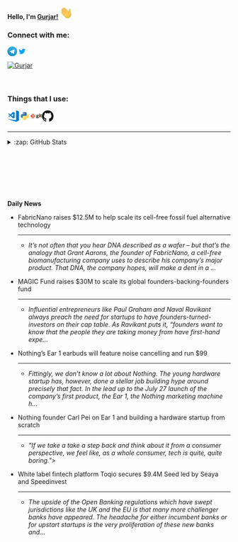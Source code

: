 #### Hello, I'm [Gurjar!](https://GurjarKing.github.io) <img src="https://raw.githubusercontent.com/ABSphreak/ABSphreak/master/gifs/Hi.gif" width="30px"></h2>


### Connect with me:

[<img align="left" alt="Gurjar | Telegram" width="22px" src="https://raw.githubusercontent.com/github/explore/80688e429a7d4ef2fca1e82350fe8e3517d3494d/topics/telegram/telegram.png" />][Telegram]
[<img align="left" alt="Gurjar | Twitter" width="22px" src="https://raw.githubusercontent.com/github/explore/80688e429a7d4ef2fca1e82350fe8e3517d3494d/topics/twitter/twitter.png" />][Twitter]
<br >
<br >
<a href="https://github.com/GurjarKing"><img src="https://komarev.com/ghpvc/?username=GurjarKing" alt="Gurjar" /></a> <br />
<br />
<br />
<!-- <br >

![](https://visitor-badge.glitch.me/badge?page_id=GurjarKing)

<br /> -->

### Things that I use:

[<img align="left" alt="Visual Studio Code" width="26px" src="https://raw.githubusercontent.com/github/explore/80688e429a7d4ef2fca1e82350fe8e3517d3494d/topics/visual-studio-code/visual-studio-code.png" />][VSCode]
[<img align="left" alt="Python" width="26px" src="https://raw.githubusercontent.com/github/explore/80688e429a7d4ef2fca1e82350fe8e3517d3494d/topics/python/python.png" />][Python]
[<img align="left" alt="Git" width="26px" src="https://raw.githubusercontent.com/github/explore/80688e429a7d4ef2fca1e82350fe8e3517d3494d/topics/git/git.png" />][Git]
[<img align="left" alt="GitHub" width="26px" src="https://raw.githubusercontent.com/github/explore/78df643247d429f6cc873026c0622819ad797942/topics/github/github.png" />][Github]

<br />
<br />

---
<details>
  <summary>:zap: GitHub Stats</summary>

<img align="left" alt="Gurjar's Github Stats" src="https://github-readme-stats.vercel.app/api?username=GurjarKing&show_icons=true&hide_border=true&count_private=true&include_all_commit=true&theme=algolia" />

</details>

<!-- ### 🔔 My latest tweet
<a href="https://twitter.com/Gurjar_King43" target="_blank">
	<img src="https://github.com/GurjarKing/GurjarKing/raw/master/tweet.png" width="70%" align="center" alt="Click to view on Twitter" title="My latest tweet, as an image"/>
</a> -->
<br>

<pre>

</pre>

<!-- **Quote of the hour:**

{qoth}

~ {qoth_author}
<pre>

</pre> -->
<br>
<pre>


</pre>
<strong>Daily News</strong>
  
  - FabricNano raises $12.5M to help scale its cell-free fossil fuel alternative technology
     <hr/>
     
      - *It’s not often that you hear DNA described as a wafer – but that’s the analogy that Grant Aarons, the founder of FabricNano, a cell-free biomanufacturing company uses to describe his company’s major product. That DNA, the company hopes, will make a dent in a …*
     
  - MAGIC Fund raises $30M to scale its global founders-backing-founders fund
      <hr/>
      
      - *Influential entrepreneurs like Paul Graham and Naval Ravikant always preach the need for startups to have founders-turned-investors on their cap table. As Ravikant puts it, “founders want to know that the people they are taking money from have first-hand expe…*
      
  - Nothing’s Ear 1 earbuds will feature noise cancelling and run $99
      <hr/>
      
      - *Fittingly, we don’t know a lot about Nothing. The young hardware startup has, however, done a stellar job building hype around precisely that fact. In the lead up to the July 27 launch of the company’s first product, the Ear 1, the Nothing marketing machine h…*
      
  - Nothing founder Carl Pei on Ear 1 and building a hardware startup from scratch
      <hr/>
      
      - *"If we take a take a step back and think about it from a consumer perspective, we feel like, as a whole consumer, tech is quite, quite boring.">*
       
  - White label fintech platform Toqio secures $9.4M Seed led by Seaya and Speedinvest
      <hr/>
       
       - *The upside of the Open Banking regulations which have swept jurisdictions like the UK and the EU is that many more challenger banks have appeared. The headache for either incumbent banks or for upstart startups is the very proliferation of these new banks and…*
      

<br />

[VSCode]: https://code.visualstudio.com/
[Python]: https://www.python.org/
[Git]: https://git-scm.com/
[Github]: https://github.com/
[Telegram]: https://t.me/Gurjar_King/
[Twitter]: https://twitter.com/Gurjar_King43/
